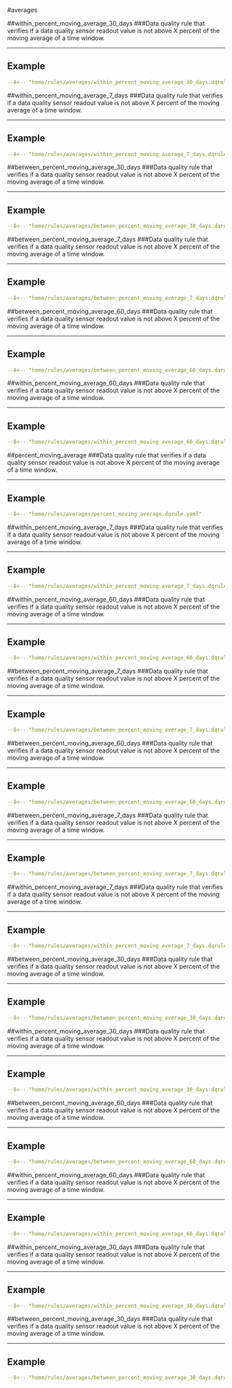 #averages

##within_percent_moving_average_30_days
###Data quality rule that verifies if a data quality sensor readout value is not above X percent of the moving average of a time window.
___
## Example
``` yaml
--8<-- "home/rules/averages/within_percent_moving_average_30_days.dqrule.yaml"
```

##within_percent_moving_average_7_days
###Data quality rule that verifies if a data quality sensor readout value is not above X percent of the moving average of a time window.
___
## Example
``` yaml
--8<-- "home/rules/averages/within_percent_moving_average_7_days.dqrule.yaml"
```

##between_percent_moving_average_30_days
###Data quality rule that verifies if a data quality sensor readout value is not above X percent of the moving average of a time window.
___
## Example
``` yaml
--8<-- "home/rules/averages/between_percent_moving_average_30_days.dqrule.yaml"
```

##between_percent_moving_average_7_days
###Data quality rule that verifies if a data quality sensor readout value is not above X percent of the moving average of a time window.
___
## Example
``` yaml
--8<-- "home/rules/averages/between_percent_moving_average_7_days.dqrule.yaml"
```

##between_percent_moving_average_60_days
###Data quality rule that verifies if a data quality sensor readout value is not above X percent of the moving average of a time window.
___
## Example
``` yaml
--8<-- "home/rules/averages/between_percent_moving_average_60_days.dqrule.yaml"
```

##within_percent_moving_average_60_days
###Data quality rule that verifies if a data quality sensor readout value is not above X percent of the moving average of a time window.
___
## Example
``` yaml
--8<-- "home/rules/averages/within_percent_moving_average_60_days.dqrule.yaml"
```

##percent_moving_average
###Data quality rule that verifies if a data quality sensor readout value is not above X percent of the moving average of a time window.
___
## Example
``` yaml
--8<-- "home/rules/averages/percent_moving_average.dqrule.yaml"
```

##within_percent_moving_average_7_days
###Data quality rule that verifies if a data quality sensor readout value is not above X percent of the moving average of a time window.
___
## Example
``` yaml
--8<-- "home/rules/averages/within_percent_moving_average_7_days.dqrule.yaml"
```

##within_percent_moving_average_60_days
###Data quality rule that verifies if a data quality sensor readout value is not above X percent of the moving average of a time window.
___
## Example
``` yaml
--8<-- "home/rules/averages/within_percent_moving_average_60_days.dqrule.yaml"
```

##between_percent_moving_average_7_days
###Data quality rule that verifies if a data quality sensor readout value is not above X percent of the moving average of a time window.
___
## Example
``` yaml
--8<-- "home/rules/averages/between_percent_moving_average_7_days.dqrule.yaml"
```

##between_percent_moving_average_60_days
###Data quality rule that verifies if a data quality sensor readout value is not above X percent of the moving average of a time window.
___
## Example
``` yaml
--8<-- "home/rules/averages/between_percent_moving_average_60_days.dqrule.yaml"
```

##between_percent_moving_average_7_days
###Data quality rule that verifies if a data quality sensor readout value is not above X percent of the moving average of a time window.
___
## Example
``` yaml
--8<-- "home/rules/averages/between_percent_moving_average_7_days.dqrule.yaml"
```

##within_percent_moving_average_7_days
###Data quality rule that verifies if a data quality sensor readout value is not above X percent of the moving average of a time window.
___
## Example
``` yaml
--8<-- "home/rules/averages/within_percent_moving_average_7_days.dqrule.yaml"
```

##between_percent_moving_average_30_days
###Data quality rule that verifies if a data quality sensor readout value is not above X percent of the moving average of a time window.
___
## Example
``` yaml
--8<-- "home/rules/averages/between_percent_moving_average_30_days.dqrule.yaml"
```

##within_percent_moving_average_30_days
###Data quality rule that verifies if a data quality sensor readout value is not above X percent of the moving average of a time window.
___
## Example
``` yaml
--8<-- "home/rules/averages/within_percent_moving_average_30_days.dqrule.yaml"
```

##between_percent_moving_average_60_days
###Data quality rule that verifies if a data quality sensor readout value is not above X percent of the moving average of a time window.
___
## Example
``` yaml
--8<-- "home/rules/averages/between_percent_moving_average_60_days.dqrule.yaml"
```

##within_percent_moving_average_60_days
###Data quality rule that verifies if a data quality sensor readout value is not above X percent of the moving average of a time window.
___
## Example
``` yaml
--8<-- "home/rules/averages/within_percent_moving_average_60_days.dqrule.yaml"
```

##within_percent_moving_average_30_days
###Data quality rule that verifies if a data quality sensor readout value is not above X percent of the moving average of a time window.
___
## Example
``` yaml
--8<-- "home/rules/averages/within_percent_moving_average_30_days.dqrule.yaml"
```

##between_percent_moving_average_30_days
###Data quality rule that verifies if a data quality sensor readout value is not above X percent of the moving average of a time window.
___
## Example
``` yaml
--8<-- "home/rules/averages/between_percent_moving_average_30_days.dqrule.yaml"
```
